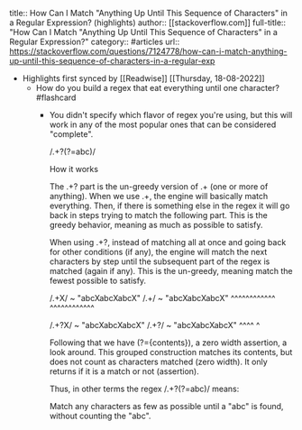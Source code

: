 title:: How Can I Match "Anything Up Until This Sequence of Characters" in a Regular Expression? (highlights)
author:: [[stackoverflow.com]]
full-title:: "How Can I Match "Anything Up Until This Sequence of Characters" in a Regular Expression?"
category:: #articles
url:: https://stackoverflow.com/questions/7124778/how-can-i-match-anything-up-until-this-sequence-of-characters-in-a-regular-exp

- Highlights first synced by [[Readwise]] [[Thursday, 18-08-2022]]
	- How do you build a regex that eat everything until one character? #flashcard
		- You didn't  specify which flavor  of regex  you're using, but  this will
		  work in any of the most popular ones that can be considered "complete".
		  
		  /.+?(?=abc)/
		  
		  
		  How it works
		  
		  The  .+?  part is  the  un-greedy  version of  .+  (one  or more  of
		  anything). When we use .+, the engine will basically match everything.
		  Then, if there is  something else in the regex it will  go back in steps
		  trying to  match the  following part. This  is the  greedy behavior,
		  meaning as much as possible to satisfy.
		  
		  When using  .+?, instead of  matching all at  once and going  back for
		  other conditions (if any), the engine  will match the next characters by
		  step until the  subsequent part of the regex is  matched (again if any).
		  This  is  the un-greedy,  meaning  match  the fewest  possible  to
		  satisfy.
		  
		  /.+X/  ~ "abcXabcXabcX"        /.+/  ~ "abcXabcXabcX"
		          ^^^^^^^^^^^^                  ^^^^^^^^^^^^
		  
		  /.+?X/ ~ "abcXabcXabcX"        /.+?/ ~ "abcXabcXabcX"
		          ^^^^                          ^
		  
		  
		  Following  that   we  have   (?={contents}),  a   zero  width
		  assertion,  a  look around.  This  grouped  construction matches  its
		  contents, but does not count  as characters matched (zero width). It
		  only returns if it is a match or not (assertion).
		  
		  Thus, in other terms the regex /.+?(?=abc)/ means:
		  
		  
		  Match any  characters as  few  as possible  until a  "abc" is  found,
		  without counting the "abc".